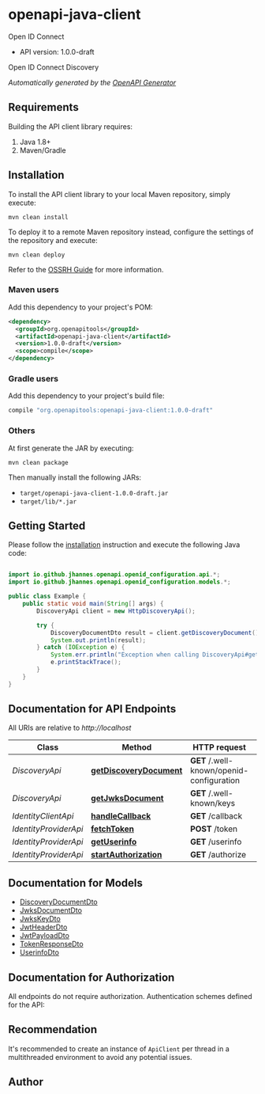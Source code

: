 # openapi-java-client

Open ID Connect

- API version: 1.0.0-draft

Open ID Connect Discovery


*Automatically generated by the [OpenAPI Generator](https://openapi-generator.tech)*

## Requirements

Building the API client library requires:

1. Java 1.8+
2. Maven/Gradle

## Installation

To install the API client library to your local Maven repository, simply execute:

```shell
mvn clean install
```

To deploy it to a remote Maven repository instead, configure the settings of the repository and execute:

```shell
mvn clean deploy
```

Refer to the [OSSRH Guide](http://central.sonatype.org/pages/ossrh-guide.html) for more information.

### Maven users

Add this dependency to your project's POM:

```xml
<dependency>
  <groupId>org.openapitools</groupId>
  <artifactId>openapi-java-client</artifactId>
  <version>1.0.0-draft</version>
  <scope>compile</scope>
</dependency>
```

### Gradle users

Add this dependency to your project's build file:

```groovy
compile "org.openapitools:openapi-java-client:1.0.0-draft"
```

### Others

At first generate the JAR by executing:

```shell
mvn clean package
```

Then manually install the following JARs:

- `target/openapi-java-client-1.0.0-draft.jar`
- `target/lib/*.jar`

## Getting Started

Please follow the [installation](#installation) instruction and execute the following Java code:

```java

import io.github.jhannes.openapi.openid_configuration.api.*;
import io.github.jhannes.openapi.openid_configuration.models.*;

public class Example {
    public static void main(String[] args) {
        DiscoveryApi client = new HttpDiscoveryApi();

        try {
            DiscoveryDocumentDto result = client.getDiscoveryDocument();
            System.out.println(result);
        } catch (IOException e) {
            System.err.println("Exception when calling DiscoveryApi#getDiscoveryDocument");
            e.printStackTrace();
        }
    }
}

```

## Documentation for API Endpoints

All URIs are relative to *http://localhost*

Class | Method | HTTP request | Description
------------ | ------------- | ------------- | -------------
*DiscoveryApi* | [**getDiscoveryDocument**](docs/DiscoveryApi.md#getDiscoveryDocument) | **GET** /.well-known/openid-configuration | 
*DiscoveryApi* | [**getJwksDocument**](docs/DiscoveryApi.md#getJwksDocument) | **GET** /.well-known/keys | 
*IdentityClientApi* | [**handleCallback**](docs/IdentityClientApi.md#handleCallback) | **GET** /callback | 
*IdentityProviderApi* | [**fetchToken**](docs/IdentityProviderApi.md#fetchToken) | **POST** /token | 
*IdentityProviderApi* | [**getUserinfo**](docs/IdentityProviderApi.md#getUserinfo) | **GET** /userinfo | 
*IdentityProviderApi* | [**startAuthorization**](docs/IdentityProviderApi.md#startAuthorization) | **GET** /authorize | 


## Documentation for Models

 - [DiscoveryDocumentDto](docs/DiscoveryDocumentDto.md)
 - [JwksDocumentDto](docs/JwksDocumentDto.md)
 - [JwksKeyDto](docs/JwksKeyDto.md)
 - [JwtHeaderDto](docs/JwtHeaderDto.md)
 - [JwtPayloadDto](docs/JwtPayloadDto.md)
 - [TokenResponseDto](docs/TokenResponseDto.md)
 - [UserinfoDto](docs/UserinfoDto.md)


## Documentation for Authorization

All endpoints do not require authorization.
Authentication schemes defined for the API:

## Recommendation

It's recommended to create an instance of `ApiClient` per thread in a multithreaded environment to avoid any potential issues.

## Author



